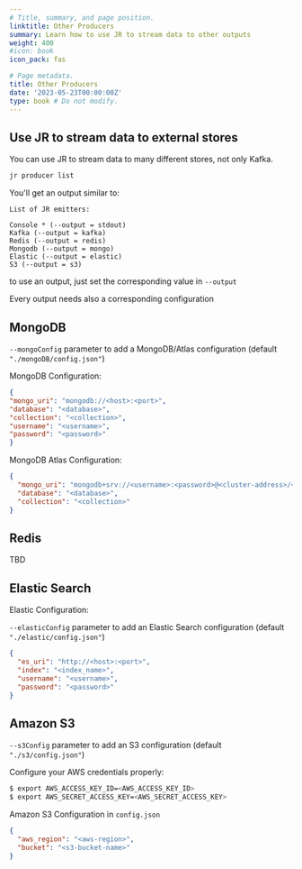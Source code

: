 ```yaml
---
# Title, summary, and page position.
linktitle: Other Producers
summary: Learn how to use JR to stream data to other outputs
weight: 400
#icon: book
icon_pack: fas

# Page metadata.
title: Other Producers
date: '2023-05-23T00:00:00Z'
type: book # Do not modify.
---
```


## Use JR to stream data to external stores

You can use JR to stream data to many different stores, not only Kafka.

```bash
jr producer list
```

You'll get an output similar to:
```
List of JR emitters:

Console * (--output = stdout)
Kafka (--output = kafka)
Redis (--output = redis)
Mongodb (--output = mongo)
Elastic (--output = elastic)
S3 (--output = s3)
```
to use an output, just set the corresponding value in `--output`

Every output needs also a corresponding configuration

## MongoDB

`--mongoConfig` parameter to add a MongoDB/Atlas configuration (default `"./mongoDB/config.json"`)

MongoDB Configuration:

```json
{
"mongo_uri": "mongodb://<host>:<port>",
"database": "<database>",
"collection": "<collection>",
"username": "<username>",
"password": "<password>"
}
```

MongoDB Atlas Configuration:

```json
{
  "mongo_uri": "mongodb+srv://<username>:<password>@<cluster-address>/<database-name>?retryWrites=true&w=majority",
  "database": "<database>",
  "collection": "<collection>"
}
```
## Redis

TBD

## Elastic Search

Elastic Configuration:

`--elasticConfig` parameter to add an Elastic Search configuration (default `"./elastic/config.json"`)

```json
{
  "es_uri": "http://<host>:<port>",
  "index": "<index_name>",
  "username": "<username>",
  "password": "<password>"
}
```

## Amazon S3

`--s3Config` parameter to add an S3 configuration (default `"./s3/config.json"`)

Configure your AWS credentials properly:

```bash
$ export AWS_ACCESS_KEY_ID=<AWS_ACCESS_KEY_ID>
$ export AWS_SECRET_ACCESS_KEY=<AWS_SECRET_ACCESS_KEY>
```

Amazon S3 Configuration in `config.json`

```json
{
  "aws_region": "<aws-region>",
  "bucket": "<s3-bucket-name>"
}
```

